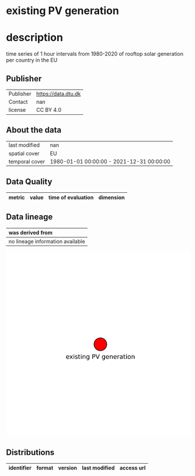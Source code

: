 
existing PV generation
======================

# description
  
time series of 1 hour intervals from 1980-2020 of rooftop solar generation per country in the EU
## Publisher

|||
| :--- | :--- |
|Publisher|https://data.dtu.dk|
|Contact|nan|
|license|CC BY 4.0|

## About the data

|||
| :--- | :--- |
|last modified|nan|
|spatial cover|EU|
|temporal cover|1980-01-01 00:00:00 - 2021-12-31 00:00:00|

## Data Quality

|metric|value|time of evaluation|dimension|
| :---: | :---: | :---: | :---: |

## Data lineage

|was derived from|
| :--- |
|no lineage information available|
  
![Lineage overview](figures/46be983d-3de3-4e10-b82a-828b18cd77e7_lineage.svg)
## Distributions

|identifier|format|version|last modified|access url|
| :---: | :---: | :---: | :---: | :---: |
